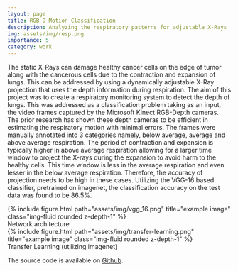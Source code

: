```yaml
---
layout: page
title: RGB-D Motion Classification
description: Analyzing the respiratory patterns for adjustable X-Rays
img: assets/img/resp.png
importance: 5
category: work
---
```


The static X-Rays can damage healthy cancer cells on the edge of tumor along with the cancerous cells due to the contraction and expansion of lungs. This can be addressed by using a dynamically adjustable X-Ray projection that uses the depth information during respiration. The aim of this project was to create a respiratory monitoring system to detect the depth of lungs.
This was addressed as a classification problem taking as an input, the video frames captured by
the Microsoft Kinect RGB-Depth cameras. The prior research has shown these depth cameras to be
efficient in estimating the respiratory motion with minimal errors. The frames were manually
annotated into 3 categories namely, below average, average and above average respiration. The 
period of contraction and expansion is typically higher in above average respiration allowing 
for a larger time window to project the X-rays during the expansion to avoid harm to the healthy
cells. This time window is less in the average respiration and even lesser in the below average respiration. Therefore, the accuracy of projection needs to be high in these cases. Utilizing the
VGG-16 based classifier, pretrained on imagenet, the classification accuracy on the test data was found to be 86.5%.
<div class="row justify-content-center">
    <div class="col-sm mt-3 mt-md-0 text-center">
        <div class="img">
            {% include figure.html path="assets/img/vgg_16.png" title="example image" class="img-fluid rounded z-depth-1" %}
        </div>
        <div class="caption">
            Network architecture
        </div>
    </div>
</div>

<div class="row justify-content-center">
    <div class="col-sm mt-3 mt-md-0 text-center">
        <div class="img">
            {% include figure.html path="assets/img/transfer-learning.png" title="example image" class="img-fluid rounded z-depth-1" %}
        </div>
        <div class="caption">
            Transfer Learning (utilizing imagenet)
        </div>
    </div>
</div>

The source code is available on <a href="https://github.com/acharaakshit/Tracking-of-Lung-cancer">Github</a>.